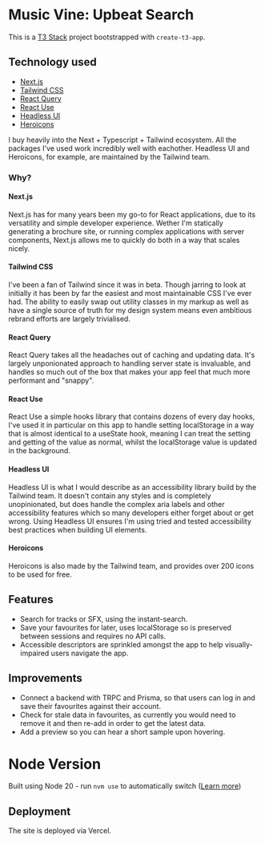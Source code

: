 # Music Vine: Upbeat Search

This is a [T3 Stack](https://create.t3.gg/) project bootstrapped with `create-t3-app`.

## Technology used

- [Next.js](https://nextjs.org)
- [Tailwind CSS](https://tailwindcss.com)
- [React Query](https://tanstack.com/query/latest/docs/framework/react/overview)
- [React Use](https://github.com/streamich/react-use)
- [Headless UI](https://headlessui.com/)
- [Heroicons](https://heroicons.com/)

I buy heavily into the Next + Typescript + Tailwind ecosystem. All the packages I've used work incredibly well with eachother. Headless UI and Heroicons, for example, are maintained by the Tailwind team.

### Why?

#### Next.js

Next.js has for many years been my go-to for React applications, due to its versatility and simple developer experience. Wether I'm statically generating a brochure site, or running complex applications with server components, Next.js allows me to quickly do both in a way that scales nicely.

#### Tailwind CSS

I've been a fan of Tailwind since it was in beta. Though jarring to look at initially it has been by far the easiest and most maintainable CSS I've ever had. The ability to easily swap out utility classes in my markup as well as have a single source of truth for my design system means even ambitious rebrand efforts are largely trivialised.

#### React Query

React Query takes all the headaches out of caching and updating data. It's largely unponionated approach to handling server state is invaluable, and handles so much out of the box that makes your app feel that much more performant and "snappy".

#### React Use

React Use a simple hooks library that contains dozens of every day hooks, I've used it in particular on this app to handle setting localStorage in a way that is almost identical to a useState hook, meaning I can treat the setting and getting of the value as normal, whilst the localStorage value is updated in the background.

#### Headless UI

Headless UI is what I would describe as an accessibility library build by the Tailwind team. It doesn't contain any styles and is completely unopinionated, but does handle the complex aria labels and other accessibility features which so many developers either forget about or get wrong. Using Headless UI ensures I'm using tried and tested accessibility best practices when building UI elements.

#### Heroicons

Heroicons is also made by the Tailwind team, and provides over 200 icons to be used for free.

## Features

- Search for tracks or SFX, using the instant-search.
- Save your favourites for later, uses localStorage so is preserved between sessions and requires no API calls.
- Accessible descriptors are sprinkled amongst the app to help visually-impaired users navigate the app.

## Improvements

- Connect a backend with TRPC and Prisma, so that users can log in and save their favourites against their account.
- Check for stale data in favourites, as currently you would need to remove it and then re-add in order to get the latest data.
- Add a preview so you can hear a short sample upon hovering.

# Node Version

Built using Node 20 - run `nvm use` to automatically switch ([Learn more](https://github.com/nvm-sh/nvm))

## Deployment

The site is deployed via Vercel.
